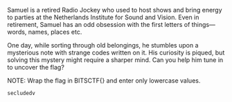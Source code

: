 Samuel is a retired Radio Jockey who used to host shows and bring energy to parties at the Netherlands Institute for Sound and Vision. Even in retirement, Samuel has an odd obsession with the first letters of things—words, names, places etc.

One day, while sorting through old belongings, he stumbles upon a mysterious note with strange codes written on it. His curiosity is piqued, but solving this mystery might require a sharper mind. Can you help him tune in to uncover the flag?

NOTE: Wrap the flag in BITSCTF{} and enter only lowercase values.

    secludedv
